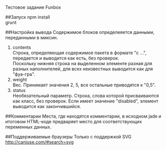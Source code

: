 Тестовое задание Funbox

##Запуск
npm install   
grunt   

##Настройка вывода
Содержимое блоков определеяется данными, переданными в миксин.   
1. contents   
Строка, определяющая содержимое пакета в формате "с ...", передается и выводится как есть, без проверок.   
Поскольку нижняя строка на выделенном элементе разная для разных наполнителей, для всех неизвестных выводится как для "фуа-гра".   
2. weight   
Вес. Принимает значения 2, 5, все остальные приводятся к "0,5".   
3. status   
Необязательный параметр. Строка, слова которой присваиваются как класс, без проверок. Если имеет значение "disabled", элемент выводится как закончившийся.

##Комментарии
Места, где находятся комментарии, в исходном jade и итоговом HTML-коде предваряет место для соответствующих переменных данных.

##Поддерживаемые браузеры
Только с поддержкой SVG http://caniuse.com/#search=svg